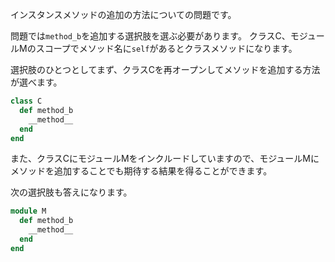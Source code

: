 インスタンスメソッドの追加の方法についての問題です。

問題では`method_b`を追加する選択肢を選ぶ必要があります。
クラスC、モジュールMのスコープでメソッド名に`self`があるとクラスメソッドになります。

選択肢のひとつとしてまず、クラスCを再オープンしてメソッドを追加する方法が選べます。

```ruby
class C
  def method_b
    __method__
  end
end
```

また、クラスCにモジュールMをインクルードしていますので、モジュールMにメソッドを追加することでも期待する結果を得ることができます。

次の選択肢も答えになります。

```ruby
module M
  def method_b
    __method__
  end
end
```

